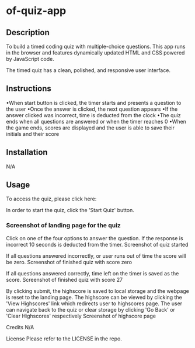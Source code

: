 # of-quiz-app

## Description

To build a timed coding quiz with multiple-choice questions. This app runs in the browser and features dynamically updated HTML and CSS powered by JavaScript code.

The timed quiz has a clean, polished, and responsive user interface.

## Instructions

•When start button is clicked, the timer starts and presents a question to the user
•Once the answer is clicked, the next question appears
•If the answer clicked was incorrect, time is deducted from the clock
•The quiz ends when all questions are answered or when the timer reaches 0
•When the game ends, scores are displayed and the user is able to save their initials and their score

## Installation

N/A

## Usage

To access the quiz, please click here:

In order to start the quiz, click the 'Start Quiz' button.

### Screenshot of landing page for the quiz

Click on one of the four options to answer the question. If the response is incorrect 10 seconds is deducted from the timer. Screenshot of quiz started

If all questions answered incorrectly, or user runs out of time the score will be zero. Screenshot of finished quiz with score zero

If all questions answered correctly, time left on the timer is saved as the score. Screenshot of finished quiz with score 27

By clicking submit, the highscore is saved to local storage and the webpage is reset to the landing page. The highscore can be viewed by clicking the 'View Highscores' link which redirects user to highscores page. The user can navigate back to the quiz or clear storage by clicking 'Go Back' or 'Clear Highscores' respectively Screenshot of highscore page

Credits
N/A

License
Please refer to the LICENSE in the repo.
